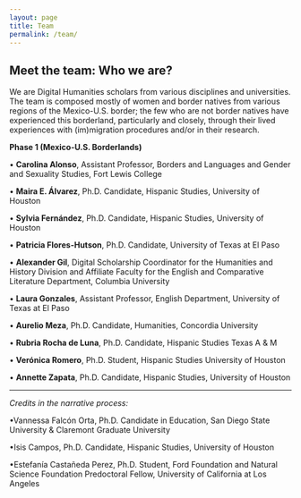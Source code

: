 ```yaml
---
layout: page
title: Team
permalink: /team/
---
```


## Meet the team: Who we are?

We are Digital Humanities scholars from various disciplines and universities. The team is composed mostly of women and border natives from various regions of the Mexico-U.S. border; the few who are not border natives have experienced this borderland, particularly and closely, through their lived experiences with (im)migration procedures and/or in their research.

**Phase 1 (Mexico-U.S. Borderlands)**

• **Carolina Alonso**, Assistant Professor, Borders and Languages and Gender and Sexuality Studies, Fort Lewis College

• **Maira E. Álvarez**, Ph.D. Candidate, Hispanic Studies, University of Houston

• **Sylvia Fernández**, Ph.D. Candidate, Hispanic Studies, University of Houston

• **Patricia Flores-Hutson**, Ph.D. Candidate, University of Texas at El Paso

• **Alexander Gil**, Digital Scholarship Coordinator for the Humanities and History Division and Affiliate Faculty for the English and Comparative Literature Department, Columbia University

• **Laura Gonzales**, Assistant Professor, English Department, University of Texas at El Paso

• **Aurelio Meza**, Ph.D. Candidate, Humanities, Concordia University

• **Rubria Rocha de Luna**, Ph.D. Candidate, Hispanic Studies Texas A & M

• **Verónica Romero**, Ph.D. Student, Hispanic Studies University of Houston

• **Annette Zapata**, Ph.D. Candidate, Hispanic Studies, University of Houston

--------------------------------------------------------------------------

*Credits in the narrative process:*

•Vannessa Falcón Orta, Ph.D. Candidate in Education, San Diego State University & Claremont Graduate University

•Isis Campos, Ph.D. Candidate, Hispanic Studies, University of Houston

•Estefanía Castañeda Perez, Ph.D. Student, Ford Foundation and Natural Science Foundation Predoctoral Fellow, University of California at Los Angeles
